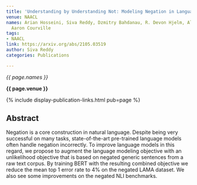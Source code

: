 ```yaml
---
title: 'Understanding by Understanding Not: Modeling Negation in Language Models'
venue: NAACL
names: Arian Hosseini, Siva Reddy, Dzmitry Bahdanau, R. Devon Hjelm, Alessandro Sordoni,
  Aaron Courville
tags:
- NAACL
link: https://arxiv.org/abs/2105.03519
author: Siva Reddy
categories: Publications

---
```


*{{ page.names }}*

**{{ page.venue }}**

{% include display-publication-links.html pub=page %}

## Abstract

Negation is a core construction in natural language. Despite being very successful on many tasks, state-of-the-art pre-trained language models often handle negation incorrectly. To improve language models in this regard, we propose to augment the language modeling objective with an unlikelihood objective that is based on negated generic sentences from a raw text corpus. By training BERT with the resulting combined objective we reduce the mean top 1 error rate to 4% on the negated LAMA dataset. We also see some improvements on the negated NLI benchmarks.